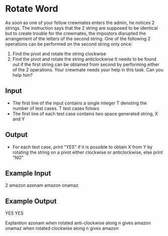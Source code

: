 # Rotate Word

As soon as one of your fellow crewmates enters the admin, he notices 2 strings. The instruction says that the 2 string are supposed to be identical but to create trouble for the crewmates, the impostors disrupted the arrangement of the letters of the second string. One of the following 2 operations can be performed on the second string only once:

1. Find the pivot and rotate the string clockwise
2. Find the pivot and rotate the string anticlockwise
   It needs to be found out if the first string can be obtained from second by performing either of the 2 operations.
   Your crewmate needs your help in this task. Can you help him?

## Input

- The first line of the input contains a single integer T denoting the number of test cases. T test cases folows
- The first line of each test case contains two space generated string, X and Y

## Output

- For each test case, print "YES" if it is possible to obtain X from Y by rotating the string on a pivot either clockwise or anticlockwise, else print "NO"

## Example Input

2
amazon azonam
amazon onamaz

## Example Output

YES
YES

Explantion
azonam when rotated anti-clockwise along n gives amazon
onamaz when rotated clockwise along n gives amazon
